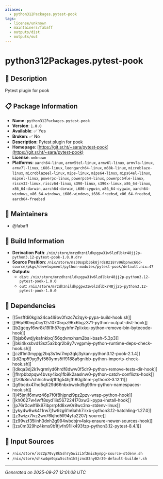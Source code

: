 ```yaml
---
aliases:
  - python312Packages.pytest-pook
tags:
  - license/unknown
  - maintainers/fabaff
  - outputs/dist
  - outputs/out
---
```


# python312Packages.pytest-pook

## 📝 Description

Pytest plugin for pook

## 📋 Package Information

- **Name**: `python312Packages.pytest-pook`
- **Version**: `1.0.0`
- **Available**: ✅ Yes
- **Broken**: ✅ No
- **Description**: Pytest plugin for pook
- **Homepage**: [https://git.sr.ht/~sara/pytest-pook](https://git.sr.ht/~sara/pytest-pook)
- **License**: `unknown`
- **Platforms**: `aarch64-linux`, `armv5tel-linux`, `armv6l-linux`, `armv7a-linux`, `armv7l-linux`, `i686-linux`, `loongarch64-linux`, `m68k-linux`, `microblaze-linux`, `microblazeel-linux`, `mips-linux`, `mips64-linux`, `mips64el-linux`, `mipsel-linux`, `powerpc-linux`, `powerpc64-linux`, `powerpc64le-linux`, `riscv32-linux`, `riscv64-linux`, `s390-linux`, `s390x-linux`, `x86_64-linux`, `x86_64-darwin`, `aarch64-darwin`, `i686-cygwin`, `x86_64-cygwin`, `aarch64-windows`, `x86_64-windows`, `i686-windows`, `i686-freebsd`, `x86_64-freebsd`, `aarch64-freebsd`
## 👥 Maintainers

- @fabaff


## 🔧 Build Information

- **Derivation Path**: `/nix/store/mrzdhznildkpgpw31w6lzdlbkr48jj2p-python3.12-pytest-pook-1.0.0.drv`
- **Source Position**: `/nix/store/ns30sqxb36k8jrds8z18rv96bpnwc60d-source/pkgs/development/python-modules/pytest-pook/default.nix:47`
- **Outputs**:
  - `dist`:  `/nix/store/mrzdhznildkpgpw31w6lzdlbkr48jj2p-python3.12-pytest-pook-1.0.0`
  - `out`:  `/nix/store/mrzdhznildkpgpw31w6lzdlbkr48jj2p-python3.12-pytest-pook-1.0.0`

## 🔗 Dependencies

- [[5vsffdi0kgla24ca4l9bv0fxzc7s2qyk-pypa-build-hook.sh]]
- [[96p9l0mp0cy12s10705rpz96x6bgz371-python-output-dist-hook]]
- [[b2gcqyf6wr8k19l1h57cgybfm7plixkq-python-remove-bin-bytecode-hook]]
- [[bjsb6wdjykafnkixq156qdvmxhsm2bai-bash-5.3p3]]
- [[bki4kxsbvd13sz5a2bqr2b9y7vvgpmiy-python-runtime-deps-check-hook.sh]]
- [[czll1m3mypjg2bq3s1wi7mp3qkj3ykan-python3.12-pook-2.1.4]]
- [[di2np59yg9yf560yms5ff9188a5gnlbb-python-imports-check-hook.sh]]
- [[dkqa3dj2k1vqrmlyd6hrdf8dww0f5dr9-python-remove-tests-dir-hook]]
- [[fhrpbbzpqw4bvsy4ixq1fb9k2aaslnw0-python-catch-conflicts-hook]]
- [[fz0k8m7chhichwdj1h1g54hjfh80g3nm-python3-3.12.11]]
- [[g9bcdx47nd5qfi29d66nbxbwckd5g99m-python-namespaces-hook.sh]]
- [[j45jmjf6mwz46p7f0f8hjpnzi9pz2pzv-wrap-python-hook]]
- [[kh0627w4wff8syd1iis567224170xw3l-pypa-install-hook]]
- [[p76r0cwlf6k97ibprrpfd8xw0r8wc3nx-stdenv-linux]]
- [[yky4w8wk411rw7j1w9zg61n6ahh7irxb-python3.12-hatchling-1.27.0]]
- [[z3wizx7lvz2wx76kjhd5ll94yfa2207j-source]]
- [[z99vzf35iinh3dnh2g994wbcbjrv4siq-ensure-newer-sources-hook]]
- [[zs0m329hz4kms9b1fjvfn91llk493fzp-python3.12-pytest-8.4.1]]

## 📁 Input Sources

- `/nix/store/l622p70vy8k5sh7y5wizi5f2mic6ynpg-source-stdenv.sh`
- `/nix/store/shkw4qm9qcw5sc5n1k5jznc83ny02r39-default-builder.sh`

---
*Generated on 2025-09-27 12:01:08 UTC*
